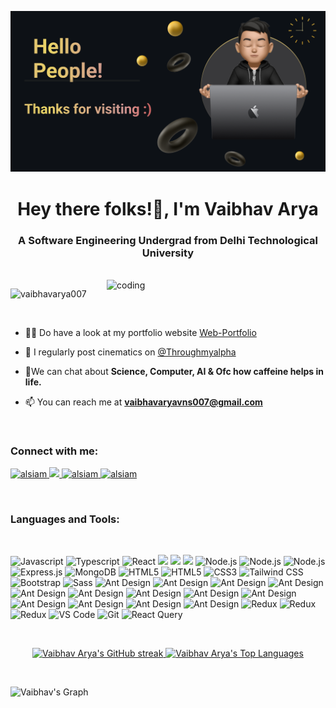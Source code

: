 ![logo](https://github.com/VaibhavArya007/VaibhavArya007/blob/main/Slice%202.png)
<h1 align="center">Hey there folks!👋, I'm Vaibhav Arya</h1>
<h3 align="center">A Software Engineering Undergrad from Delhi Technological University</h3>
<br/>
<img align="right" alt="coding" width="350" src="https://media2.giphy.com/media/2IudUHdI075HL02Pkk/giphy.gif?cid=6c09b952071uby3lihmr3o0wb82bmo0ayi7da6960zjvyp6i&ep=v1_gifs_search&rid=giphy.gif&ct=g">

<p align="left"> <img src="https://komarev.com/ghpvc/?username=vaibhavarya007&label=Profile%20views&color=0e75b6&style=flat" alt="vaibhavarya007" /> </p>
<br/>

- 👨‍💻 Do have a look at my portfolio website [Web-Portfolio](https://web-portfolio-vaibhav.netlify.app/)
  
- 📝 I regularly post cinematics on [@Throughmyalpha](https://www.instagram.com/throughmyalpha/)

- 💬We can chat about **Science, Computer, AI & Ofc how caffeine helps in life.**

- 📫 You can reach me at **vaibhavaryavns007@gmail.com**
<br/>
<h3 align="left">Connect with me:</h3>
<p align="left">

 <a href="https://linkedin.com/in/vaibhav arya" target="_blank">
  <img src="https://img.shields.io/badge/LinkedIn-0077B5?style=for-the-badge&logo=linkedin&logoColor=white" alt="alsiam"/>
 </a>
 <!-- <a href="https://dev.to/alsiam" target="_blank">
  <img src="https://img.shields.io/badge/dev.to-0A0A0A?style=for-the-badge&logo=dev.to&logoColor=white" alt="alsiam" />
 </a> -->
 <a href="https://twitter.com/vaibhavary10934"  target="_blank">
  <img src="https://img.shields.io/badge/Twitter-1DA1F2?style=for-the-badge&logo=twitter&logoColor=white" />
 </a>
 <a href="https://instagram.com/throughmyalpha" target="_blank">
  <img src="https://img.shields.io/badge/Instagram-fe4164?style=for-the-badge&logo=instagram&logoColor=white" alt="alsiam" />
 </a>
  <a href="https://www.leetcode.com/vaibhav_arya007" target="blank">
  <img src="https://img.shields.io/badge/LeetCode-FFA116.svg?style=for-the-badge&logo=LeetCode&logoColor=white" alt="alsiam" />
 </a>
</p>


<br/>
<h3 align="left">Languages and Tools:</h3>
<br/>
<p align="left">
  <img src="https://img.shields.io/badge/Javascript-F0DB4F?style=for-the-badge&labelColor=black&logo=javascript&logoColor=F0DB4F" alt="Javascript">
  <img src="https://img.shields.io/badge/Typescript-007acc?style=for-the-badge&labelColor=black&logo=typescript&logoColor=007acc" alt="Typescript">
  <img src="https://img.shields.io/badge/React-61DBFB?style=for-the-badge&labelColor=black&logo=react&logoColor=61DBFB" alt="React">
  <img src="https://img.shields.io/badge/Recoil-3578E5.svg?style=for-the-badge&logo=Recoil&logoColor=white">
  <img src=" https://img.shields.io/badge/React_Router-CA4245?style=for-the-badge&logo=react-router&logoColor=white">
  <img src="https://img.shields.io/badge/Postman-FF6C37.svg?style=for-the-badge&logo=Postman&logoColor=white">
  <img src="https://img.shields.io/badge/Node.js-3C873A?style=for-the-badge&labelColor=black&logo=node.js&logoColor=3C873A" alt="Node.js">
 <img src="https://img.shields.io/badge/PostgreSQL-4169E1.svg?style=for-the-badge&logo=PostgreSQL&logoColor=white" alt="Node.js">
 <img src="https://img.shields.io/badge/Prisma-2D3748.svg?style=for-the-badge&logo=Prisma&logoColor=white" alt="Node.js">
  <img src="https://img.shields.io/badge/Express.js-000000?style=for-the-badge&logo=express&logoColor=white" alt="Express.js">
  <img src="https://img.shields.io/badge/MongoDB-4EA94B?style=for-the-badge&logo=mongodb&logoColor=white" alt="MongoDB">
  <img src="https://img.shields.io/badge/HTML5-E34F26?style=for-the-badge&logo=html5&logoColor=white" alt="HTML5">
  <img src="https://img.shields.io/badge/JWT-black?style=for-the-badge&logo=JSON%20web%20tokens" alt="HTML5">
  <img src="https://img.shields.io/badge/CSS3-1572B6?style=for-the-badge&logo=css3&logoColor=white" alt="CSS3">
  <img src="https://img.shields.io/badge/Tailwind_CSS-06B6D4?style=for-the-badge&logo=tailwindcss&logoColor=white" alt="Tailwind CSS">
  <img src="https://img.shields.io/badge/Bootstrap-563D7C?style=for-the-badge&logo=bootstrap&logoColor=white" alt="Bootstrap">
  <img src="https://img.shields.io/badge/Google%20Colab-F9AB00.svg?style=for-the-badge&logo=Google-Colab&logoColor=white" alt="Sass">
  <img src="https://img.shields.io/badge/C++-00599C.svg?style=for-the-badge&logo=C++&logoColor=white" alt="Ant Design">
   <img src="https://img.shields.io/badge/C-A8B9CC.svg?style=for-the-badge&logo=C&logoColor=black" alt="Ant Design">
   <img src="https://img.shields.io/badge/Python-3776AB.svg?style=for-the-badge&logo=Python&logoColor=white" alt="Ant Design">
   <img src="https://img.shields.io/badge/Jupyter-F37626.svg?style=for-the-badge&logo=Jupyter&logoColor=white" alt="Ant Design">
   <img src="https://img.shields.io/badge/pandas-150458.svg?style=for-the-badge&logo=pandas&logoColor=white" alt="Ant Design">
   <img src="https://img.shields.io/badge/NumPy-013243.svg?style=for-the-badge&logo=NumPy&logoColor=white" alt="Ant Design">
   <img src="https://img.shields.io/badge/scikitlearn-F7931E.svg?style=for-the-badge&logo=scikit-learn&logoColor=white" alt="Ant Design">
   <img src="https://img.shields.io/badge/Tableau-E97627.svg?style=for-the-badge&logo=Tableau&logoColor=white" alt="Ant Design">
   <img src="https://img.shields.io/badge/Microsoft%20Excel-217346.svg?style=for-the-badge&logo=Microsoft-Excel&logoColor=white" alt="Ant Design">
   <img src="https://img.shields.io/badge/Figma-F24E1E.svg?style=for-the-badge&logo=Figma&logoColor=white" alt="Ant Design">
   <img src="https://img.shields.io/badge/Canva-00C4CC.svg?style=for-the-badge&logo=Canva&logoColor=white" alt="Ant Design">
   <img src="https://img.shields.io/badge/IBM%20Cloud-1261FE.svg?style=for-the-badge&logo=IBM-Cloud&logoColor=white" alt="Ant Design">
   <img src="https://img.shields.io/badge/Visual%20Studio-5C2D91.svg?style=for-the-badge&logo=Visual-Studio&logoColor=white" alt="Ant Design">
 
  <img src="https://img.shields.io/badge/MySQL-4479A1.svg?style=for-the-badge&logo=MySQL&logoColor=white" alt="Redux">
 <img src="https://img.shields.io/badge/Overleaf-47A141.svg?style=for-the-badge&logo=Overleaf&logoColor=white" alt="Redux">
  <img src="https://img.shields.io/badge/Netlify-00C7B7.svg?style=for-the-badge&logo=Netlify&logoColor=white" alt="Redux">

  <img src="https://img.shields.io/badge/VS_Code-0078D7?style=for-the-badge&logo=visualstudiocode&logoColor=white" alt="VS Code">
  <img src="https://img.shields.io/badge/Git-F05032?style=for-the-badge&logo=git&logoColor=white" alt="Git">
  <img src="https://img.shields.io/badge/Adobe%20Lightroom-31A8FF.svg?style=for-the-badge&logo=Adobe-Lightroom&logoColor=white" alt="React Query">
  <br/>
</p>
<br/>

<p align="center">
  <a href="https://github.com/VaibhavArya007">
    <img src="https://github-readme-streak-stats.herokuapp.com/?user=VaibhavArya007&theme=radical&border=7F3FBF&background=0D1117" alt="Vaibhav Arya's GitHub streak"/>
  </a>


<a href="https://github.com/VaibhavArya007">
  <img alt="Vaibhav Arya's Top Languages" src="https://denvercoder1-github-readme-stats.vercel.app/api/top-langs/?username=VaibhavArya007&langs_count=8&layout=compact&theme=react&border_color=7F3FBF&bg_color=0D1117&title_color=F85D7F&icon_color=F8D866" height="192px" width="49.5%"/>
</a>
</p>
<br/>


![Vaibhav's Graph](https://github-readme-activity-graph.vercel.app/graph?username=vaibhavarya007&custom_title=Vaibhav's%20GitHub%20Activity%20Graph&bg_color=0D1117&color=7F3FBF&line=7F3FBF&point=7F3FBF&area_color=FFFFFF&title_color=FFFFFF&area=true)

